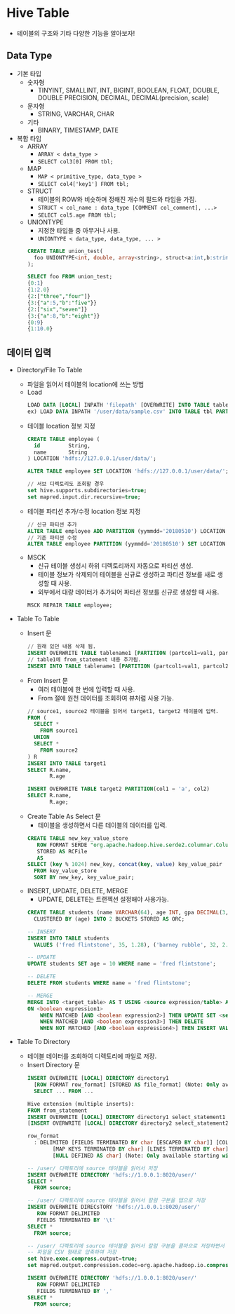 # Hive Table
* 테이블의 구조와 기타 다양한 기능을 알아보자!

## Data Type
* 기본 타입
    * 숫자형
        * TINYINT, SMALLINT, INT, BIGINT, BOOLEAN, FLOAT, DOUBLE, DOUBLE PRECISION, DECIMAL, DECIMAL(precision, scale)
    * 문자형
        * STRING, VARCHAR, CHAR
    * 기타
        * BINARY, TIMESTAMP, DATE
* 복합 타입
    * ARRAY
        * `ARRAY < data_type >`
        * `SELECT col3[0] FROM tbl;`
    * MAP
        * `MAP < primitive_type, data_type >`
        * `SELECT col4['key1'] FROM tbl;`
    * STRUCT
        * 테이블의 ROW와 비슷하며 정해진 개수의 필드와 타입을 가짐.
        * `STRUCT < col_name : data_type [COMMENT col_comment], ...>`
        * `SELECT col5.age FROM tbl;`
    * UNIONTYPE
        * 지정한 타입들 중 아무거나 사용.
        * `UNIONTYPE < data_type, data_type, ... > `
        ```SQL
        CREATE TABLE union_test(
          foo UNIONTYPE<int, double, array<string>, struct<a:int,b:string>>
        );

        SELECT foo FROM union_test;
        {0:1}
        {1:2.0}
        {2:["three","four"]}
        {3:{"a":5,"b":"five"}}
        {2:["six","seven"]}
        {3:{"a":8,"b":"eight"}}
        {0:9}
        {1:10.0}
        ```

## 데이터 입력
* Directory/File To Table
    * 파일을 읽어서 테이블의 location에 쓰는 방법
    * Load
        ```SQL
        LOAD DATA [LOCAL] INPATH 'filepath' [OVERWRITE] INTO TABLE tablename [PARTITION (partcol1=val1, partcol2=val2 ...)]
        ex) LOAD DATA INPATH '/user/data/sample.csv' INTO TABLE tbl PARTITION(yymmdd='20180510');
        ```
    * 테이블 location 정보 지정
        ```SQL
        CREATE TABLE employee (
          id         String,
          name       String 
        ) LOCATION 'hdfs://127.0.0.1/user/data/';
        ```
        ```SQL
        ALTER TABLE employee SET LOCATION 'hdfs://127.0.0.1/user/data/';
        ```
        ```SQL
        // 서브 디렉토리도 조회할 경우
        set hive.supports.subdirectories=true;
        set mapred.input.dir.recursive=true;
        ```
    * 테이블 파티션 추가/수정 location 정보 지정
        ```SQL
        // 신규 파티션 추가
        ALTER TABLE employee ADD PARTITION (yymmdd='20180510') LOCATION 'hdfs://127.0.0.1/user/';
        // 기존 파티션 수정
        ALTER TABLE employee PARTITION (yymmdd='20180510') SET LOCATION 'hdfs://127.0.0.1/user/';
        ```
    * MSCK
        * 신규 테이블 생성시 하위 디렉토리까지 자동으로 파티션 생성.
        * 테이블 정보가 삭제되어 테이블을 신규로 생성하고 파티션 정보를 새로 생성할 때 사용.
        * 외부에서 대량 데이터가 추가되어 파티션 정보를 신규로 생성할 때 사용.
        ```SQL
        MSCK REPAIR TABLE employee;
        ```
* Table To Table
    * Insert 문
        ```SQL
        // 원래 있던 내용 삭제 됨.
        INSERT OVERWRITE TABLE tablename1 [PARTITION (partcol1=val1, partcol2=val2 ...) [IF NOT EXISTS]] select_statement1 FROM from_statement;
        // table1에 from_statement 내용 추가됨.
        INSERT INTO TABLE tablename1 [PARTITION (partcol1=val1, partcol2=val2 ...)] select_statement1 FROM from_statement;
        ```
    * From Insert 문
        * 여러 테이블에 한 번에 입력할 때 사용.
        * From 절에 원천 데이터를 조회하여 뷰처럼 사용 가능.
        ```SQL
        // source1, source2 테이블을 읽어서 target1, target2 테이블에 입력.
        FROM (
          SELECT *
            FROM source1
          UNION
          SELECT *
            FROM source2
        ) R
        INSERT INTO TABLE target1
        SELECT R.name,
               R.age

        INSERT OVERWRITE TABLE target2 PARTITION(col1 = 'a', col2)
        SELECT R.name,
               R.age;
        ```
    * Create Table As Select 문
        * 테이블을 생성하면서 다른 테이블의 데이터를 입력.
        ```SQL
        CREATE TABLE new_key_value_store
           ROW FORMAT SERDE "org.apache.hadoop.hive.serde2.columnar.ColumnarSerDe"
           STORED AS RCFile
           AS
        SELECT (key % 1024) new_key, concat(key, value) key_value_pair
          FROM key_value_store
          SORT BY new_key, key_value_pair;
        ```
    * INSERT, UPDATE, DELETE, MERGE
        * UPDATE, DELETE는 트랜젝션 설정해야 사용가능.
        ```SQL
        CREATE TABLE students (name VARCHAR(64), age INT, gpa DECIMAL(3, 2))
          CLUSTERED BY (age) INTO 2 BUCKETS STORED AS ORC;
        
        -- INSERT 
        INSERT INTO TABLE students
          VALUES ('fred flintstone', 35, 1.28), ('barney rubble', 32, 2.32);
        
        -- UPDATE
        UPDATE students SET age = 10 WHERE name = 'fred flintstone';
        
        -- DELETE
        DELETE FROM students WHERE name = 'fred flintstone'; 
        
        -- MERGE
        MERGE INTO <target_table> AS T USING <source expression/table> AS S
        ON <boolean expression1>
            WHEN MATCHED [AND <boolean expression2>] THEN UPDATE SET <set clause list>
            WHEN MATCHED [AND <boolean expression3>] THEN DELETE
            WHEN NOT MATCHED [AND <boolean expression4>] THEN INSERT VALUES<value list> 
        ```

* Table To Directory
    * 테이블 데이터를 조회하여 디렉토리에 파일로 저장.
    * Insert Directory 문
        ```SQL
        INSERT OVERWRITE [LOCAL] DIRECTORY directory1
          [ROW FORMAT row_format] [STORED AS file_format] (Note: Only available starting with Hive 0.11.0)
          SELECT ... FROM ...

        Hive extension (multiple inserts):
        FROM from_statement
        INSERT OVERWRITE [LOCAL] DIRECTORY directory1 select_statement1
        [INSERT OVERWRITE [LOCAL] DIRECTORY directory2 select_statement2] ...

        row_format
          : DELIMITED [FIELDS TERMINATED BY char [ESCAPED BY char]] [COLLECTION ITEMS TERMINATED BY char]
                [MAP KEYS TERMINATED BY char] [LINES TERMINATED BY char]
                [NULL DEFINED AS char] (Note: Only available starting with Hive 0.13)
        ```
        ```SQL
        -- /user/ 디렉토리에 source 테이블을 읽어서 저장 
        INSERT OVERWRITE DIRECTORY 'hdfs://1.0.0.1:8020/user/'
        SELECT *
          FROM source;

        -- /user/ 디렉토리에 source 테이블을 읽어서 칼럼 구분을 탭으로 저장 
        INSERT OVERWRITE DIRECsTORY 'hdfs://1.0.0.1:8020/user/'
           ROW FORMAT DELIMITED
           FIELDS TERMINATED BY '\t'
        SELECT *
          FROM source;

        -- /user/ 디렉토리에 source 테이블을 읽어서 칼럼 구분을 콤마으로 저장하면서 Gzip으로 압축 
        -- 파일을 CSV 형태로 압축하여 저장 
        set hive.exec.compress.output=true;
        set mapred.output.compression.codec=org.apache.hadoop.io.compress.GzipCodec;

        INSERT OVERWRITE DIRECTORY 'hdfs://1.0.0.1:8020/user/'
           ROW FORMAT DELIMITED
           FIELDS TERMINATED BY ','
        SELECT *
          FROM source;
        ```